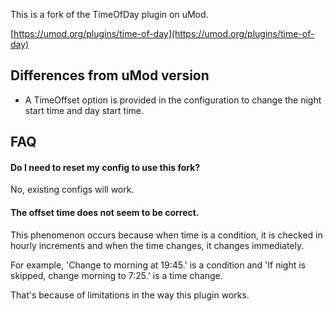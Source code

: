 This is a fork of the TimeOfDay plugin on uMod.

[https://umod.org/plugins/time-of-day](https://umod.org/plugins/time-of-day)

## Differences from uMod version
- A TimeOffset option is provided in the configuration to change the night start time and day start time.

## FAQ

#### Do I need to reset my config to use this fork?

No, existing configs will work.

#### The offset time does not seem to be correct.

This phenomenon occurs because when time is a condition, it is checked in hourly increments and when the time changes, it changes immediately.

For example, 'Change to morning at 19:45.' is a condition
and 'If night is skipped, change morning to 7:25.' is a time change.

That's because of limitations in the way this plugin works.
